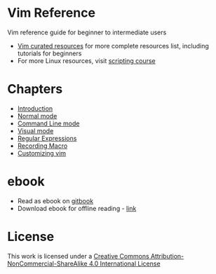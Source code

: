 # <a name="vim-reference"></a>Vim Reference

Vim reference guide for beginner to intermediate users

* [Vim curated resources](https://github.com/learnbyexample/scripting_course/blob/master/Vim_curated_resources.md) for more complete resources list, including tutorials for beginners
* For more Linux resources, visit [scripting course](https://github.com/learnbyexample/scripting_course)

# <a name="chapters"></a>Chapters

* [Introduction](./Introduction.md)
* [Normal mode](./Normal_mode.md)
* [Command Line mode](./Command_Line_mode.md)
* [Visual mode](./Visual_mode.md)
* [Regular Expressions](./Regular_Expressions.md)
* [Recording Macro](./Recording_Macro.md)
* [Customizing vim](./Customizing_vim.md)
 
# <a name="ebook"></a>ebook

* Read as ebook on [gitbook](https://learnbyexample.gitbooks.io/vim-reference/content/index.html)
* Download ebook for offline reading - [link](https://www.gitbook.com/book/learnbyexample/vim-reference/details)


# <a name="license"></a>License

This work is licensed under a [Creative Commons Attribution-NonCommercial-ShareAlike 4.0 International License](https://creativecommons.org/licenses/by-nc-sa/4.0/)
